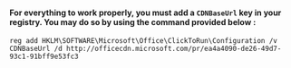 #### For everything to work properly, you must add a ```CDNBaseUrl``` key in your registry. You may do so by using the command provided below :
```reg add HKLM\SOFTWARE\Microsoft\Office\ClickToRun\Configuration /v CDNBaseUrl /d http://officecdn.microsoft.com/pr/ea4a4090-de26-49d7-93c1-91bff9e53fc3```

